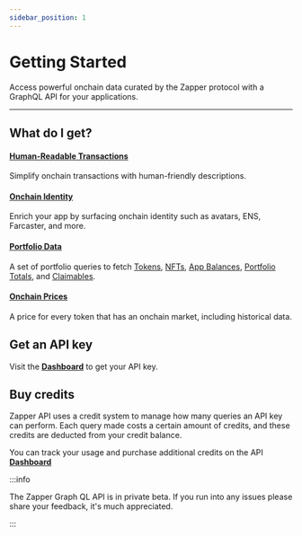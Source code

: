 ```yaml
---
sidebar_position: 1
---
```



# Getting Started


Access powerful onchain data curated by the Zapper protocol with a GraphQL API for your applications.

---

## What do I get?

#### [Human-Readable Transactions](/docs/api-intro/human-readable-transactions)

Simplify onchain transactions with human-friendly descriptions.

#### [Onchain Identity](/docs/api-intro/onchain-identity)

Enrich your app by surfacing onchain identity such as avatars, ENS, Farcaster, and more.


#### [Portfolio Data](/docs/api-intro/portfolio/claimables)

A set of portfolio queries to fetch [Tokens](/docs/api-intro/portfolio/token-balances), [NFTs](/docs/api-intro/portfolio/nft-balances), [App Balances](/docs/api-intro/portfolio/app-balances), [Portfolio Totals](/docs/api-intro/portfolio/portfolio-totals), and [Claimables](/docs/api-intro/portfolio/claimables).


#### [Onchain Prices](/docs/api-intro/app-balances)

A price for every token that has an onchain market, including historical data. 

## Get an API key

Visit the **[Dashboard](/dashboard)** to get your API key.

## Buy credits

Zapper API uses a credit system to manage how many queries an API key can perform. Each query made costs a certain amount of credits, and these credits are deducted from your credit balance.

You can track your usage and purchase additional credits on the API **[Dashboard](/dashboard)**

:::info

The Zapper Graph QL API is in private beta. If you run into any issues please share your feedback, it's much appreciated.

:::